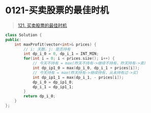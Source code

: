 # 0121-买卖股票的最佳时机

> [121. 买卖股票的最佳时机](https://leetcode.cn/problems/best-time-to-buy-and-sell-stock/)

```cpp
class Solution {
public:
    int maxProfit(vector<int>& prices) {
        // i: 天数，j: 是否持有
        int dp_i_0 = 0, dp_i_1 = INT_MIN;
        for(int i = 0; i < prices.size(); i++) {
            // 今天不持有 = max(昨天不持有->继续不持有，昨天持有->卖)
            int dp_ip1_0 = max(dp_i_0, dp_i_1 + prices[i]);
            // 今天持有 = max(昨天持有->继续持有，从未持有过->买)
            int dp_ip1_1 = max(dp_i_1, - prices[i]);
            dp_i_0 = dp_ip1_0;
            dp_i_1 = dp_ip1_1;
        }
        return dp_i_0;
    }
};
```